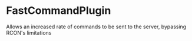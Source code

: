 # FastCommandPlugin
Allows an increased rate of commands to be sent to the server, bypassing RCON's limitations
